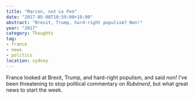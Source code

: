 ```yaml
---
title: "Marcon, not Le Pen"
date: "2017-05-08T10:59:00+10:00"
abstract: "Brexit, Trump, hard-right populism? Non!"
year: "2017"
category: Thoughts
tag:
- france
- news
- politics
location: sydney
---
```

France looked at Brexit, Trump, and hard-right populism, and said *non!* I've been threatening to stop political commentary on *Rubénerd*, but what great news to start the week.

